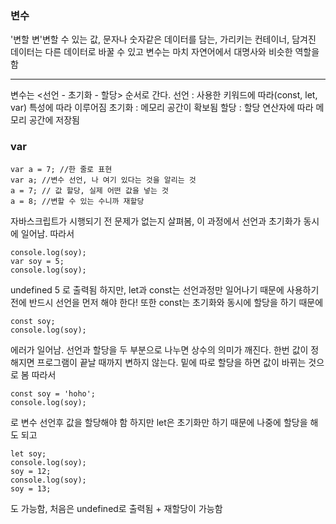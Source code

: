 ### 변수

'변할 변'변할 수 있는 값, 문자나 숫자같은 데이터를 담는, 가리키는 컨테이너, 담겨진 데이터는 다른 데이터로 바꿀 수 있고 변수는 마치 자연어에서 대명사와 비슷한 역할을 함

---

변수는 <선언 - 초기화 - 할당> 순서로 간다.
선언 : 사용한 키워드에 따라(const, let, var) 특성에 따라 이루어짐
초기화 : 메모리 공간이 확보됨
할당 : 할당 연산자에 따라 메모리 공간에 저장됨

### var

```
var a = 7; //한 줄로 표현
var a; //변수 선언, 나 여기 있다는 것을 알리는 것
a = 7; // 값 할당, 실제 어떤 값을 넣는 것
a = 8; //변할 수 있는 수니까 재할당
```

자바스크립트가 시행되기 전 문제가 없는지 살펴봄, 이 과정에서 선언과 초기화가 동시에 일어남. 따라서

```
console.log(soy);
var soy = 5;
console.log(soy);
```

undefined
5
로 출력됨
하지만, let과 const는 선언과정만 일어나기 때문에 사용하기 전에 반드시 선언을 먼저 해야 한다!
또한 const는 초기화와 동시에 할당을 하기 때문에

```
const soy;
console.log(soy);
```

에러가 일어남. 선언과 할당을 두 부분으로 나누면 상수의 의미가 깨진다. 한번 값이 정해지면 프로그램이 끝날 때까지 변하지 않는다. 밑에 따로 할당을 하면 값이 바뀌는 것으로 봄
따라서

```
const soy = 'hoho';
console.log(soy);
```

로 변수 선언후 값을 할당해야 함
하지만 let은 초기화만 하기 때문에 나중에 할당을 해도 되고

```
let soy;
console.log(soy);
soy = 12;
console.log(soy);
soy = 13;
```

도 가능함, 처음은 undefined로 출력됨 + 재할당이 가능함

